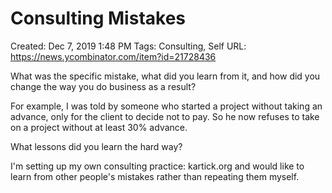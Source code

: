 # Consulting Mistakes

Created: Dec 7, 2019 1:48 PM
Tags: Consulting, Self
URL: https://news.ycombinator.com/item?id=21728436

What was the specific mistake, what did you learn from it, and how did you change the way you do business as a result?

For example, I was told by someone who started a project without taking an advance, only for the client to decide not to pay. So he now refuses to take on a project without at least 30% advance.

What lessons did you learn the hard way?

I'm setting up my own consulting practice: kartick.org and would like to learn from other people's mistakes rather than repeating them myself.